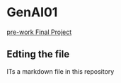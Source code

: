 # GenAI01
[pre-work Final Project](https://www.coursera.org/learn/generative-ai-elevate-software-development-career/ungradedLti/GXgLG/pre-work-final-project)
## Edting the file

ITs a markdown file in this repository
